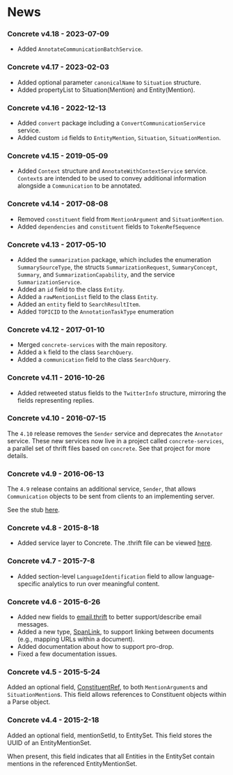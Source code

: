 # News

### Concrete v4.18 - 2023-07-09
* Added `AnnotateCommunicationBatchService`.

### Concrete v4.17 - 2023-02-03
* Added optional parameter `canonicalName` to `Situation` structure.
* Added propertyList to Situation(Mention) and Entity(Mention).

### Concrete v4.16 - 2022-12-13
* Added `convert` package including a `ConvertCommunicationService`
  service.
* Added custom `id` fields to `EntityMention`, `Situation`,
  `SituationMention`.

### Concrete v4.15 - 2019-05-09
* Added `Context` structure and `AnnotateWithContextService` service.
  `Context`s are intended to be used to convey additional information
  alongside a `Communication` to be annotated.

### Concrete v4.14 - 2017-08-08
* Removed `constituent` field from `MentionArgument` and
`SituationMention`.
* Added `dependencies` and `constituent` fields to `TokenRefSequence`

### Concrete v4.13 - 2017-05-10
* Added the `summarization` package, which includes the enumeration
`SummarySourceType`, the structs `SummarizationRequest`,
`SummaryConcept`, `Summary`, and `SummarizationCapability`, and the
service `SummarizationService`.
* Added an `id` field to the class `Entity`.
* Added a `rawMentionList` field to the class `Entity`.
* Added an `entity` field to `SearchResultItem`.
* Added `TOPICID` to the `AnnotationTaskType` enumeration

### Concrete v4.12 - 2017-01-10
* Merged `concrete-services` with the main repository.
* Added a `k` field to the class `SearchQuery`.
* Added a `communication` field to the class `SearchQuery`.

### Concrete v4.11 - 2016-10-26
* Added retweeted status fields to the `TwitterInfo` structure,
mirroring the fields representing replies.

### Concrete v4.10 - 2016-07-15
The `4.10` release removes the `Sender` service and deprecates
the `Annotator` service. These new services now live in a project
called `concrete-services`, a parallel set of thrift files
based on `concrete`. See that project for more details.

### Concrete v4.9 - 2016-06-13
The `4.9` release contains an additional service, `Sender`, that
allows `Communication` objects to be sent from clients to an
implementing server.

See the stub [here](thrift/services.thrift#L66).

### Concrete v4.8 - 2015-8-18
* Added service layer to Concrete. The .thrift file can be
viewed [here](thrift/services.thrift).

### Concrete v4.7 - 2015-7-8
* Added section-level `LanguageIdentification` field
to allow language-specific analytics to run over meaningful
content.

### Concrete v4.6 - 2015-6-26
* Added new fields to [email.thrift](thrift/email.thrift) to better
support/describe email messages.
* Added a new type, [SpanLink](thrift/structure.thrift#L457), to
support linking between documents (e.g., mapping URLs within a
document).
* Added documentation about how to support pro-drop.
* Fixed a few documentation issues.

### Concrete v4.5 - 2015-5-24
Added an optional field, [ConstituentRef](thrift/structure.thrift#L91), to both
`MentionArgument`s and `SituationMention`s. This field allows references to
Constituent objects within a Parse object.

### Concrete v4.4 - 2015-2-18
Added an optional field, mentionSetId, to EntitySet. This field stores
the UUID of an EntityMentionSet.

When present, this field indicates that all Entities in the EntitySet
contain mentions in the referenced EntityMentionSet.
